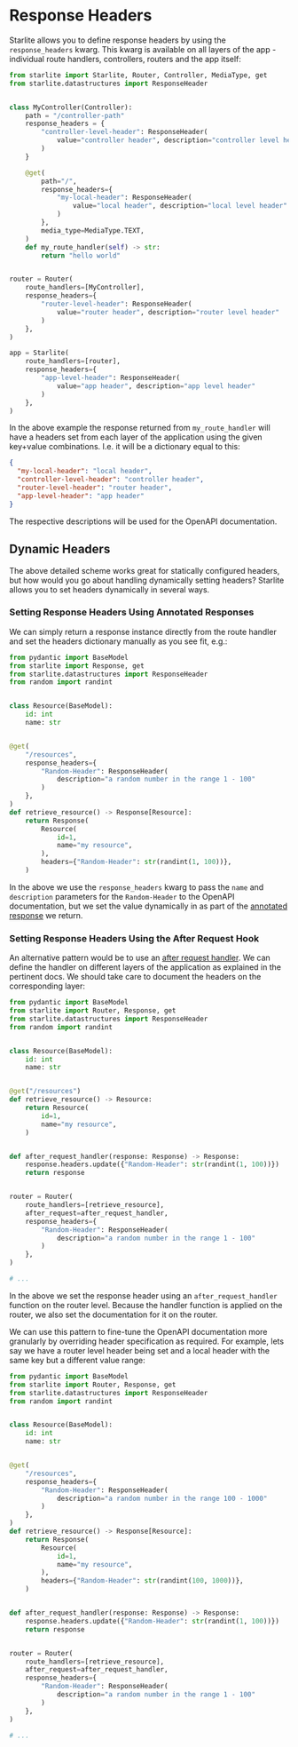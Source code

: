 # Response Headers

Starlite allows you to define response headers by using the `response_headers` kwarg. This kwarg is
available on all layers of the app - individual route handlers, controllers, routers and the app
itself:

```python
from starlite import Starlite, Router, Controller, MediaType, get
from starlite.datastructures import ResponseHeader


class MyController(Controller):
    path = "/controller-path"
    response_headers = {
        "controller-level-header": ResponseHeader(
            value="controller header", description="controller level header"
        )
    }

    @get(
        path="/",
        response_headers={
            "my-local-header": ResponseHeader(
                value="local header", description="local level header"
            )
        },
        media_type=MediaType.TEXT,
    )
    def my_route_handler(self) -> str:
        return "hello world"


router = Router(
    route_handlers=[MyController],
    response_headers={
        "router-level-header": ResponseHeader(
            value="router header", description="router level header"
        )
    },
)

app = Starlite(
    route_handlers=[router],
    response_headers={
        "app-level-header": ResponseHeader(
            value="app header", description="app level header"
        )
    },
)
```

In the above example the response returned from `my_route_handler` will have a headers set from each layer of the
application using the given key+value combinations. I.e. it will be a dictionary equal to this:

```json
{
  "my-local-header": "local header",
  "controller-level-header": "controller header",
  "router-level-header": "router header",
  "app-level-header": "app header"
}
```

The respective descriptions will be used for the OpenAPI documentation.

## Dynamic Headers

The above detailed scheme works great for statically configured headers, but how would you go about handling dynamically
setting headers? Starlite allows you to set headers dynamically in several ways.

### Setting Response Headers Using Annotated Responses

We can simply return a response instance directly from the route handler and set the headers dictionary manually
as you see fit, e.g.:

```python
from pydantic import BaseModel
from starlite import Response, get
from starlite.datastructures import ResponseHeader
from random import randint


class Resource(BaseModel):
    id: int
    name: str


@get(
    "/resources",
    response_headers={
        "Random-Header": ResponseHeader(
            description="a random number in the range 1 - 100"
        )
    },
)
def retrieve_resource() -> Response[Resource]:
    return Response(
        Resource(
            id=1,
            name="my resource",
        ),
        headers={"Random-Header": str(randint(1, 100))},
    )
```

In the above we use the `response_headers` kwarg to pass the `name` and `description` parameters for the `Random-Header`
to the OpenAPI documentation, but we set the value dynamically in as part of
the [annotated response](3-returning-responses.md#annotated-responses) we return.

### Setting Response Headers Using the After Request Hook

An alternative pattern would be to use an [after request handler](../13-lifecycle-hooks.md#after-request). We can define
the handler on different layers of the application as explained in the pertinent docs. We should take care to document
the headers on the corresponding layer:

```python
from pydantic import BaseModel
from starlite import Router, Response, get
from starlite.datastructures import ResponseHeader
from random import randint


class Resource(BaseModel):
    id: int
    name: str


@get("/resources")
def retrieve_resource() -> Resource:
    return Resource(
        id=1,
        name="my resource",
    )


def after_request_handler(response: Response) -> Response:
    response.headers.update({"Random-Header": str(randint(1, 100))})
    return response


router = Router(
    route_handlers=[retrieve_resource],
    after_request=after_request_handler,
    response_headers={
        "Random-Header": ResponseHeader(
            description="a random number in the range 1 - 100"
        )
    },
)

# ...
```

In the above we set the response header using an `after_request_handler` function on the router level. Because the
handler function is applied on the router, we also set the documentation for it on the router.

We can use this pattern to fine-tune the OpenAPI documentation more granularly by overriding header specification as
required. For example, lets say we have a router level header being set and a local header with the same key but a
different value range:

```python
from pydantic import BaseModel
from starlite import Router, Response, get
from starlite.datastructures import ResponseHeader
from random import randint


class Resource(BaseModel):
    id: int
    name: str


@get(
    "/resources",
    response_headers={
        "Random-Header": ResponseHeader(
            description="a random number in the range 100 - 1000"
        )
    },
)
def retrieve_resource() -> Response[Resource]:
    return Response(
        Resource(
            id=1,
            name="my resource",
        ),
        headers={"Random-Header": str(randint(100, 1000))},
    )


def after_request_handler(response: Response) -> Response:
    response.headers.update({"Random-Header": str(randint(1, 100))})
    return response


router = Router(
    route_handlers=[retrieve_resource],
    after_request=after_request_handler,
    response_headers={
        "Random-Header": ResponseHeader(
            description="a random number in the range 1 - 100"
        )
    },
)

# ...
```
